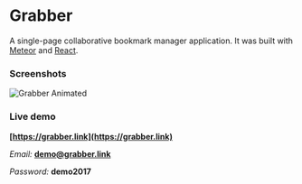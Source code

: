 # Grabber

A single-page collaborative bookmark manager application.
It was built with [Meteor](http://meteor.com) and [React](https://facebook.github.io/react/).

### Screenshots
![Grabber Animated](https://dl.dropboxusercontent.com/u/4888041/grabber-gif.gif)

### Live demo
**[https://grabber.link](https://grabber.link)**

*Email:* **demo@grabber.link**

*Password:* **demo2017**
